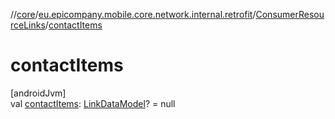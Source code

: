 //[core](../../../index.md)/[eu.epicompany.mobile.core.network.internal.retrofit](../index.md)/[ConsumerResourceLinks](index.md)/[contactItems](contact-items.md)

# contactItems

[androidJvm]\
val [contactItems](contact-items.md): [LinkDataModel](../../eu.epicompany.mobile.core.network.hypermedia/-link-data-model/index.md)? = null
